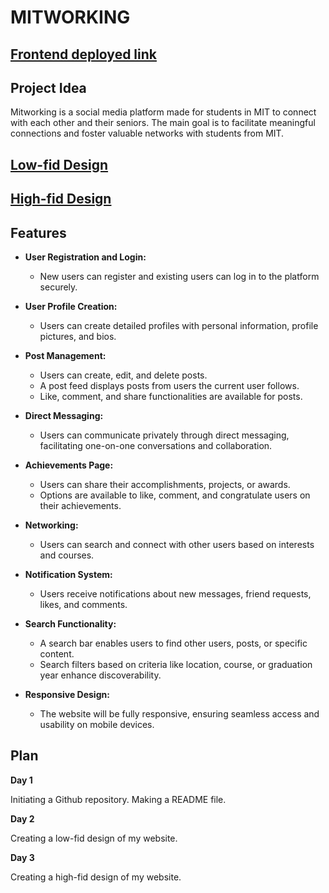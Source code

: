 ﻿# MITWORKING

## [Frontend deployed link](https://mitworking.netlify.app)

## Project Idea

Mitworking is a social media platform made for students in MIT to connect with each other and their seniors. The main goal is to facilitate meaningful connections and foster valuable networks with students from MIT. 

## [Low-fid Design](https://www.figma.com/file/WTOPdPXtAKQnDuxNCknQcJ/Capstone-low-fid-design?type=design&node-id=0%3A1&mode=design&t=d5Iq8pByVhfgP4zw-1)

## [High-fid Design](https://www.figma.com/file/89ItP8OY3ERgGGvIY5ObEc/Capstone-High-fid?type=design&node-id=0%3A1&mode=design&t=bZ45q5iqQvIXD2M6-1)


## Features

- **User Registration and Login:** 
  - New users can register and existing users can log in to the platform securely.
  
- **User Profile Creation:** 
  - Users can create detailed profiles with personal information, profile pictures, and bios.

- **Post Management:**
  - Users can create, edit, and delete posts.
  - A post feed displays posts from users the current user follows.
  - Like, comment, and share functionalities are available for posts.

- **Direct Messaging:**
  - Users can communicate privately through direct messaging, facilitating one-on-one conversations and collaboration.

- **Achievements Page:**
  - Users can share their accomplishments, projects, or awards.
  - Options are available to like, comment, and congratulate users on their achievements.

- **Networking:**
  - Users can search and connect with other users based on interests and courses.

- **Notification System:**
  - Users receive notifications about new messages, friend requests, likes, and comments.

- **Search Functionality:**
  - A search bar enables users to find other users, posts, or specific content.
  - Search filters based on criteria like location, course, or graduation year enhance discoverability.

- **Responsive Design:**
  - The website will be fully responsive, ensuring seamless access and usability on mobile devices.

## Plan 

**Day 1**

Initiating a Github repository.
Making a README file.

**Day 2**

Creating a low-fid design of my website.

**Day 3**

Creating a high-fid design of my website.
